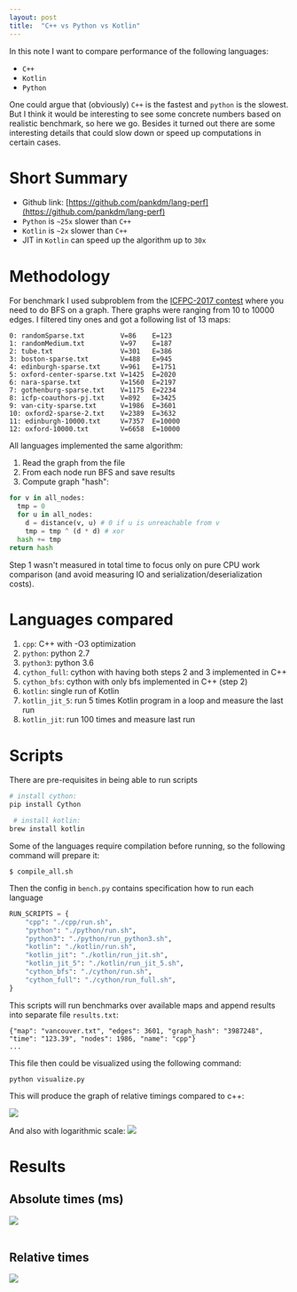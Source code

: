 ```yaml
---
layout: post
title:  "C++ vs Python vs Kotlin"
---
```

In this note I want to compare performance of the following languages:

  * `C++`
  * `Kotlin`
  * `Python`

One could argue that (obviously) `C++` is the fastest and `python` is the slowest.
But I think it would be interesting to see some concrete numbers based on
realistic benchmark, so here we go.
Besides it turned out there are some interesting details that
could slow down or speed up computations in certain cases.


# **Short Summary**

 * Github link: [https://github.com/pankdm/lang-perf](https://github.com/pankdm/lang-perf)
 * `Python` is `~25x` slower than `C++`
 * `Kotlin` is `~2x` slower than `C++`
 * JIT in `Kotlin` can speed up the algorithm up to `30x`

# **Methodology**

For benchmark I used subproblem from the [ICFPC-2017 contest](/icfpc-2017.html) where
you need to do BFS on a graph. There graphs were ranging from 10 to 10000 edges.
I filtered tiny ones and got a following list of 13 maps:

```
0: randomSparse.txt      	V=86	E=123
1: randomMedium.txt      	V=97	E=187
2: tube.txt              	V=301	E=386
3: boston-sparse.txt     	V=488	E=945
4: edinburgh-sparse.txt  	V=961	E=1751
5: oxford-center-sparse.txt	V=1425	E=2020
6: nara-sparse.txt       	V=1560	E=2197
7: gothenburg-sparse.txt 	V=1175	E=2234
8: icfp-coauthors-pj.txt 	V=892	E=3425
9: van-city-sparse.txt   	V=1986	E=3601
10: oxford2-sparse-2.txt  	V=2389	E=3632
11: edinburgh-10000.txt   	V=7357	E=10000
12: oxford-10000.txt      	V=6658	E=10000
```

All languages implemented the same algorithm:

1. Read the graph from the file
2. From each node run BFS and save results
3. Compute graph "hash":

```python
for v in all_nodes:
  tmp = 0
  for u in all_nodes:
    d = distance(v, u) # 0 if u is unreachable from v
    tmp = tmp ^ (d * d) # xor
  hash += tmp
return hash
```

Step 1 wasn't measured in total time to focus only on pure CPU work comparison
(and avoid measuring IO and serialization/deserialization costs).


# **Languages compared**

1. `cpp`: C++ with -O3 optimization
2. `python`: python 2.7
3. `python3`: python 3.6
4. `cython_full`: cython with having both steps 2 and 3 implemented in C++
5. `cython_bfs`: cython with only bfs implemented in C++ (step 2)
6. `kotlin`: single run of Kotlin
7. `kotlin_jit_5`: run 5 times Kotlin program in a loop and measure the last run
8. `kotlin_jit`: run 100 times and measure last run

# **Scripts**

There are pre-requisites in being able to run scripts

```bash
# install cython:
pip install Cython

 # install kotlin:
brew install kotlin
```

Some of the languages require compilation before running, so the following
command will prepare it:

```
$ compile_all.sh
```

Then the config in `bench.py` contains specification how to run each language

```python
RUN_SCRIPTS = {
    "cpp": "./cpp/run.sh",
    "python": "./python/run.sh",
    "python3": "./python/run_python3.sh",
    "kotlin": "./kotlin/run.sh",
    "kotlin_jit": "./kotlin/run_jit.sh",
    "kotlin_jit_5": "./kotlin/run_jit_5.sh",
    "cython_bfs": "./cython/run.sh",
    "cython_full": "./cython/run_full.sh",
}
```

This scripts will run benchmarks over available maps and append results
into separate file `results.txt`:

```
{"map": "vancouver.txt", "edges": 3601, "graph_hash": "3987248", "time": "123.39", "nodes": 1986, "name": "cpp"}
...
```

This file then could be visualized using the following command:

```
python visualize.py
```

This will produce the graph of relative timings compared to c++:

<img src="img/lang-perf/graph.png"/>

And also with logarithmic scale:
<img src="img/lang-perf/graph-log.png"/>


# **Results**

## Absolute times (ms)
<img src="img/lang-perf/table-abs.jpg"/>
<br>
<br>

## Relative times
<img src="img/lang-perf/table-rel.jpg"/>
